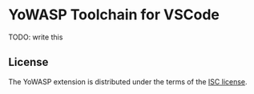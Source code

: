 # YoWASP Toolchain for VSCode

TODO: write this

## License

The YoWASP extension is distributed under the terms of the [ISC license](LICENSE.txt).